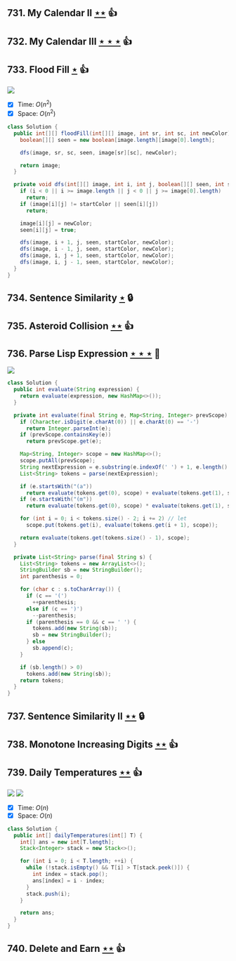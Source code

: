 ## 731. My Calendar II [$\star\star$](https://leetcode.com/problems/my-calendar-ii) :thumbsup:

## 732. My Calendar III [$\star\star\star$](https://leetcode.com/problems/my-calendar-iii) :thumbsup:

## 733. Flood Fill [$\star$](https://leetcode.com/problems/flood-fill) :thumbsup:

![](https://img.shields.io/badge/-Depth%20First%20Search-86C166.svg?style=flat-square)

- [x] Time: $O(n^2)$
- [x] Space: $O(n^2)$

```java
class Solution {
  public int[][] floodFill(int[][] image, int sr, int sc, int newColor) {
    boolean[][] seen = new boolean[image.length][image[0].length];

    dfs(image, sr, sc, seen, image[sr][sc], newColor);

    return image;
  }

  private void dfs(int[][] image, int i, int j, boolean[][] seen, int startColor, int newColor) {
    if (i < 0 || i >= image.length || j < 0 || j >= image[0].length)
      return;
    if (image[i][j] != startColor || seen[i][j])
      return;

    image[i][j] = newColor;
    seen[i][j] = true;

    dfs(image, i + 1, j, seen, startColor, newColor);
    dfs(image, i - 1, j, seen, startColor, newColor);
    dfs(image, i, j + 1, seen, startColor, newColor);
    dfs(image, i, j - 1, seen, startColor, newColor);
  }
}
```

## 734. Sentence Similarity [$\star$](https://leetcode.com/problems/sentence-similarity) 🔒

## 735. Asteroid Collision [$\star\star$](https://leetcode.com/problems/asteroid-collision) :thumbsup:

## 736. Parse Lisp Expression [$\star\star\star$](https://leetcode.com/problems/parse-lisp-expression) :muscle:

![](https://img.shields.io/badge/-String-60373E.svg?style=flat-square)

```java
class Solution {
  public int evaluate(String expression) {
    return evaluate(expression, new HashMap<>());
  }

  private int evaluate(final String e, Map<String, Integer> prevScope) {
    if (Character.isDigit(e.charAt(0)) || e.charAt(0) == '-')
      return Integer.parseInt(e);
    if (prevScope.containsKey(e))
      return prevScope.get(e);

    Map<String, Integer> scope = new HashMap<>();
    scope.putAll(prevScope);
    String nextExpression = e.substring(e.indexOf(' ') + 1, e.length() - 1);
    List<String> tokens = parse(nextExpression);

    if (e.startsWith("(a"))
      return evaluate(tokens.get(0), scope) + evaluate(tokens.get(1), scope);
    if (e.startsWith("(m"))
      return evaluate(tokens.get(0), scope) * evaluate(tokens.get(1), scope);

    for (int i = 0; i < tokens.size() - 2; i += 2) // let
      scope.put(tokens.get(i), evaluate(tokens.get(i + 1), scope));

    return evaluate(tokens.get(tokens.size() - 1), scope);
  }

  private List<String> parse(final String s) {
    List<String> tokens = new ArrayList<>();
    StringBuilder sb = new StringBuilder();
    int parenthesis = 0;

    for (char c : s.toCharArray()) {
      if (c == '(')
        ++parenthesis;
      else if (c == ')')
        --parenthesis;
      if (parenthesis == 0 && c == ' ') {
        tokens.add(new String(sb));
        sb = new StringBuilder();
      } else
        sb.append(c);
    }

    if (sb.length() > 0)
      tokens.add(new String(sb));
    return tokens;
  }
}
```

## 737. Sentence Similarity II [$\star\star$](https://leetcode.com/problems/sentence-similarity-ii) 🔒

## 738. Monotone Increasing Digits [$\star\star$](https://leetcode.com/problems/monotone-increasing-digits) :thumbsup:

## 739. Daily Temperatures [$\star\star$](https://leetcode.com/problems/daily-temperatures) :thumbsup:

![](https://img.shields.io/badge/-Hash%20Table-7BA23F.svg?style=flat-square) ![](https://img.shields.io/badge/-Monotonic%20Stack-F7D94C.svg?style=flat-square)

- [x] Time: $O(n)$
- [x] Space: $O(n)$

```java
class Solution {
  public int[] dailyTemperatures(int[] T) {
    int[] ans = new int[T.length];
    Stack<Integer> stack = new Stack<>();

    for (int i = 0; i < T.length; ++i) {
      while (!stack.isEmpty() && T[i] > T[stack.peek()]) {
        int index = stack.pop();
        ans[index] = i - index;
      }
      stack.push(i);
    }

    return ans;
  }
}
```

## 740. Delete and Earn [$\star\star$](https://leetcode.com/problems/delete-and-earn) :thumbsup:
